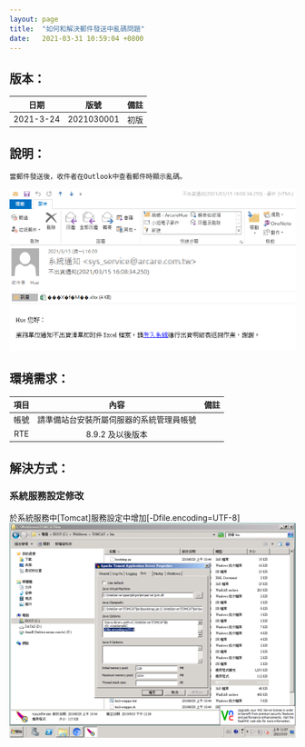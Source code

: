 ```yaml
---
layout: page
title:  "如何和解決郵件發送中亂碼問題"
date:   2021-03-31 10:59:04 +0800
---
```


## 版本：

|日期|版號|備註|
|:--:|:--:|:--:|
|2021-3-24|2021030001|初版|

## 說明：

    當郵件發送後，收件者在Outlook中查看郵件時顯示亂碼。
![alt 異常狀態](img/001.png)


## 環境需求：

|項目|內容|備註|
|:--:|:--:|:--:|
|帳號|請準備站台安裝所屬伺服器的系統管理員帳號||
|RTE|8.9.2 及以後版本||

## 解決方式：

### 系統服務設定修改
於系統服務中[Tomcat]服務設定中增加[-Dfile.encoding=UTF-8]
![alt Tomcat修改](img/002.png)
